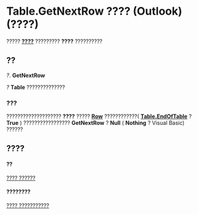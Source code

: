
# Table.GetNextRow ???? (Outlook)(????)

????? **[????](0affaafd-93fe-227a-acee-e09a86cadc20.md)** ????????? **????** ??????????


## ??

 _?_. **GetNextRow**

 _?_ **Table** ??????????????


### ???

???????????????????? **????** ????? **[Row](06db3fa4-1649-48bf-3b86-ffdf99a47305.md)** ????????????( **[Table.EndOfTable](8c185230-65ce-1b66-7b63-8de3533dea86.md)** ? **True** ) ????????????????? **GetNextRow** ? **Null** ( **Nothing** ? Visual Basic) ??????


## ????


#### ??


[???? ??????](0affaafd-93fe-227a-acee-e09a86cadc20.md)
#### ????????


[???? ???????????](http://msdn.microsoft.com/library/bd9db35d-0738-22cf-a936-425d5a0ead87%28Office.15%29.aspx)